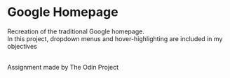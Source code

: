 # Google Homepage
Recreation of the traditional Google homepage.</br>
In this project, dropdown menus and hover-highlighting are included in my objectives

</br>Assignment made by The Odin Project
